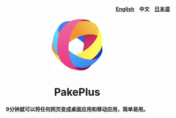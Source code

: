 <h4 align="right"> 
<a href="./README.md">English</a> 
<span style="margin: 0 10px;" >中文</span> 
<a href="./README_JP.md">日本语</a>
</h4>  
<p align="center">
    <img src="./docs/pakeplus.png" width=138/>
</p>  
<h1 align="center">PakePlus</h1>  
<p align="center"><strong>9分钟就可以将任何网页变成桌面应用和移动应用，简单易用。</strong></p>
